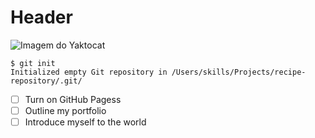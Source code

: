 # Header

![Imagem do Yaktocat](https://octodex.github.com/images/yaktocat.png)

```
$ git init
Initialized empty Git repository in /Users/skills/Projects/recipe-repository/.git/
```

- [ ] Turn on GitHub Pagess
- [ ] Outline my portfolio
- [ ] Introduce myself to the world
